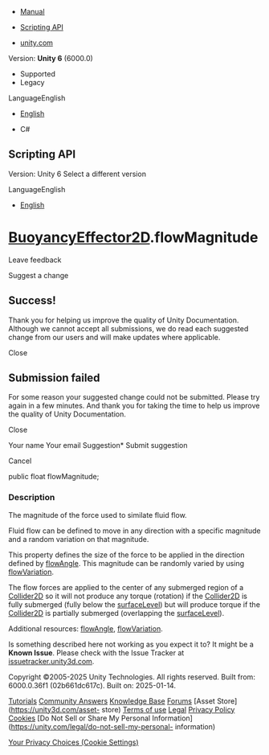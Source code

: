 [ ]()

  * [Manual](../Manual/index.html)
  * [Scripting API](../ScriptReference/index.html)

  * [unity.com](https://unity.com/)

Version: **Unity 6** (6000.0)

  * Supported
  * Legacy

LanguageEnglish

  * [English]()

  * C#

[ ](https://docs.unity3d.com)

## Scripting API

Version: Unity 6 Select a different version

LanguageEnglish

  * [English]()

#  [BuoyancyEffector2D](BuoyancyEffector2D.html).flowMagnitude

Leave feedback

Suggest a change

## Success!

Thank you for helping us improve the quality of Unity Documentation. Although
we cannot accept all submissions, we do read each suggested change from our
users and will make updates where applicable.

Close

## Submission failed

For some reason your suggested change could not be submitted. Please <a>try
again</a> in a few minutes. And thank you for taking the time to help us
improve the quality of Unity Documentation.

Close

Your name Your email Suggestion* Submit suggestion

Cancel

[ ]()

public float flowMagnitude;

### Description

The magnitude of the force used to similate fluid flow.

Fluid flow can be defined to move in any direction with a specific magnitude
and a random variation on that magnitude.  
  
This property defines the size of the force to be applied in the direction
defined by [flowAngle](BuoyancyEffector2D-flowAngle.html). This magnitude can
be randomly varied by using
[flowVariation](BuoyancyEffector2D-flowVariation.html).  
  
The flow forces are applied to the center of any submerged region of a
[Collider2D](Collider2D.html) so it will not produce any torque (rotation) if
the [Collider2D](Collider2D.html) is fully submerged (fully below the
[surfaceLevel](BuoyancyEffector2D-surfaceLevel.html)) but will produce torque
if the [Collider2D](Collider2D.html) is partially submerged (overlapping the
[surfaceLevel](BuoyancyEffector2D-surfaceLevel.html)).  
  
Additional resources: [flowAngle](BuoyancyEffector2D-flowAngle.html),
[flowVariation](BuoyancyEffector2D-flowVariation.html).

Is something described here not working as you expect it to? It might be a
**Known Issue**. Please check with the Issue Tracker at
[issuetracker.unity3d.com](https://issuetracker.unity3d.com).

Copyright ©2005-2025 Unity Technologies. All rights reserved. Built from:
6000.0.36f1 (02b661dc617c). Built on: 2025-01-14.

[Tutorials](https://unity3d.com/learn) [Community
Answers](https://answers.unity3d.com) [Knowledge
Base](https://support.unity3d.com/hc/en-us)
[Forums](https://forum.unity3d.com) [Asset Store](https://unity3d.com/asset-
store) [Terms of use](https://docs.unity3d.com/Manual/TermsOfUse.html)
[Legal](https://unity.com/legal) [Privacy
Policy](https://unity.com/legal/privacy-policy)
[Cookies](https://unity.com/legal/cookie-policy) [Do Not Sell or Share My
Personal Information](https://unity.com/legal/do-not-sell-my-personal-
information)

[Your Privacy Choices (Cookie Settings)](javascript:void\(0\);)

